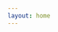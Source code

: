 ```yaml
---
layout: home
---
```


<script setup>
  import Home from './components/Home.vue'
</script>

<Home />

<!-- ---
# https://vitepress.dev/reference/default-theme-home-page
layout: home

hero:
  name: "融合通信中台JS-API"
  text: "desription"
  # tagline: My great project tagline
  image:
    src: /images/logo.png
    alt: VitePress
  actions:
    - theme: brand
      text: Markdown Examples
      link: /markdown-examples
    - theme: alt
      text: API Examples
      link: /api-examples

features:
  - title: Feature A
    details: Lorem ipsum dolor sit amet, consectetur adipiscing elit
    # icon: 
    #   dark: /images/logo.png
    #   light: /images/logo-light.png
    icon: <svg xmlns="http://www.w3.org/2000/svg" width="32" height="32"><path fill="#41b883" d="M24.4 3.925H30l-14 24.15L2 3.925h10.71l3.29 5.6 3.22-5.6Z"/><path fill="#41b883" d="m2 3.925 14 24.15 14-24.15h-5.6L16 18.415 7.53 3.925Z"/><path fill="#35495e" d="M7.53 3.925 16 18.485l8.4-14.56h-5.18L16 9.525l-3.29-5.6Z"/></svg>
  - title: Feature B
    details: Lorem ipsum dolor sit amet, consectetur adipiscing elit
  - title: Feature C
    details: Lorem ipsum dolor sit amet, consectetur adipiscing elit
---
 -->
